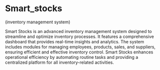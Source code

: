 # Smart_stocks
(inventory management system)

Smart Stocks is an advanced inventory management system designed to streamline and optimize inventory processes. It features a comprehensive dashboard that provides real-time insights and analytics. The system includes modules for managing employees, products, sales, and suppliers, ensuring efficient and effective inventory control. Smart Stocks enhances operational efficiency by automating routine tasks and providing a centralized platform for all inventory-related activities.
